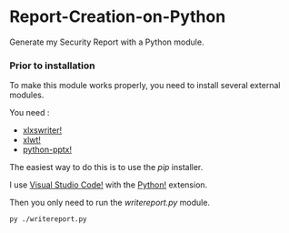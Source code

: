 # Report-Creation-on-Python
Generate my Security Report with a Python module.

### Prior to installation
To make this module works properly, you need to install several external modules.

You need :
* [xlxswriter!](https://xlsxwriter.readthedocs.io/index.html)
* [xlwt!](https://pypi.python.org/pypi/xlwt)
* [python-pptx!](https://python-pptx.readthedocs.io/en/latest/#)

The easiest way to do this is to use the *pip* installer.

I use [Visual Studio Code!](https://code.visualstudio.com/) with the [Python!](https://marketplace.visualstudio.com/items?itemName=donjayamanne.python) extension.

Then you only need to run the *writereport.py* module.

`py ./writereport.py`
